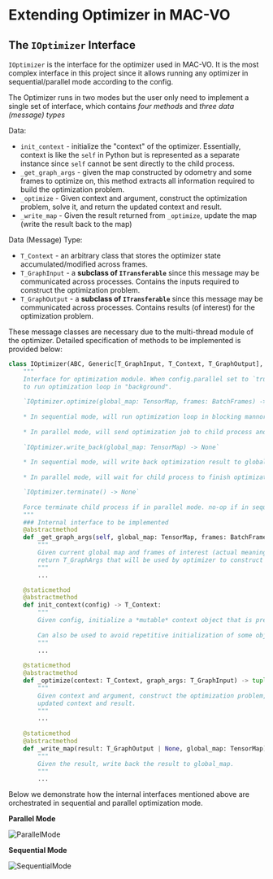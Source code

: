 # Extending Optimizer in MAC-VO

## The `IOptimizer` Interface

`IOptimizer` is the interface for the optimizer used in MAC-VO. It is the most complex interface in this project since it allows running any optimizer in sequential/parallel mode according to the config.

The Optimizer runs in two modes but the user only need to implement a single set of interface, which contains *four methods* and *three data (message) types*

Data:
* `init_context` - initialize the "context" of the optimizer. Essentially, context is like the `self` in Python but is represented as a separate instance since `self` cannot be sent directly to the child process.
* `_get_graph_args` - given the map constructed by odometry and some frames to optimize on, this method extracts all information required to build the optimization problem.
* `_optimize` - Given context and argument, construct the optimization problem, solve it, and return the updated context and result.
* `_write_map` - Given the result returned from `_optimize`, update the map (write the result back to the map)

Data (Message) Type:
* `T_Context` - an arbitrary class that stores the optimizer state accumulated/modified across frames.
* `T_GraphInput` - a **subclass of `ITransferable`** since this message may be communicated across processes. Contains the inputs required to construct the optimization problem.
* `T_GraphOutput` - a **subclass of `ITransferable`** since this message may be communicated across processes. Contains results (of interest) for the optimization problem.

These message classes are necessary due to the multi-thread module of the optimizer.
Detailed specification of methods to be implemented is provided below:

```python
class IOptimizer(ABC, Generic[T_GraphInput, T_Context, T_GraphOutput], SubclassRegistry):
    """
    Interface for optimization module. When config.parallel set to `true`, will spawn a child process
    to run optimization loop in "background".
    
    `IOptimizer.optimize(global_map: TensorMap, frames: BatchFrames) -> None`
    
    * In sequential mode, will run optimization loop in blocking mannor and retun when optimization is finished.
    
    * In parallel mode, will send optimization job to child process and return immediately (non-blocking).
    
    `IOptimizer.write_back(global_map: TensorMap) -> None`
    
    * In sequential mode, will write back optimization result to global_map immediately and return.
    
    * In parallel mode, will wait for child process to finish optimization job and write back result to global_map. (blocking)

    `IOptimizer.terminate() -> None`
    
    Force terminate child process if in parallel mode. no-op if in sequential mode.
    """
    ### Internal interface to be implemented
    @abstractmethod
    def _get_graph_args(self, global_map: TensorMap, frames: BatchFrame) -> T_GraphInput:
        """
        Given current global map and frames of interest (actual meaning depends on the implementation),
        return T_GraphArgs that will be used by optimizer to construct optimization problem.
        """
        ...

    @staticmethod
    @abstractmethod
    def init_context(config) -> T_Context:
        """
        Given config, initialize a *mutable* context object that is preserved between optimizations.
        
        Can also be used to avoid repetitive initialization of some objects (e.g. optimizer, robust kernel).
        """
        ...
    
    @staticmethod
    @abstractmethod
    def _optimize(context: T_Context, graph_args: T_GraphInput) -> tuple[T_Context, T_GraphOutput]:
        """
        Given context and argument, construct the optimization problem, solve it and return the 
        updated context and result.
        """
        ...
    
    @staticmethod
    @abstractmethod
    def _write_map(result: T_GraphOutput | None, global_map: TensorMap) -> None:
        """
        Given the result, write back the result to global_map.
        """
        ...
```

Below we demonstrate how the internal interfaces mentioned above are orchestrated in sequential and parallel optimization mode.

**Parallel Mode**

![ParallelMode](https://github.com/user-attachments/assets/98348cb8-7a22-44f5-b160-4568fe196f50)

**Sequential Mode**

![SequentialMode](https://github.com/user-attachments/assets/b297a5db-f348-46b0-8213-fd60b5c4a006)

